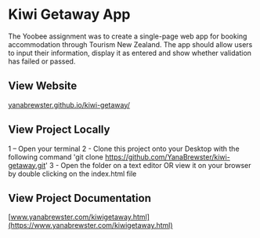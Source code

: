 # Kiwi Getaway App

The Yoobee assignment was to create a single-page web app for booking accommodation through Tourism New Zealand. The app should allow users to input their information, display it as entered and show whether validation has failed or passed.

## View Website

[yanabrewster.github.io/kiwi-getaway/](https://yanabrewster.github.io/kiwi-getaway/)

## View Project Locally

1 – Open your terminal
2 - Clone this project onto your Desktop with the following command 'git clone https://github.com/YanaBrewster/kiwi-getaway.git'
3 - Open the folder on a text editor OR view it on your browser by double clicking on the index.html file

## View Project Documentation

[www.yanabrewster.com/kiwigetaway.html](https://www.yanabrewster.com/kiwigetaway.html)
